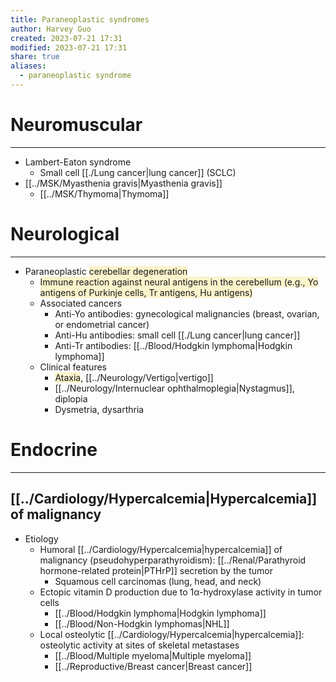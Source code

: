 ```yaml
---
title: Paraneoplastic syndromes
author: Harvey Guo
created: 2023-07-21 17:31
modified: 2023-07-21 17:31
share: true
aliases:
  - paraneoplastic syndrome
---
```

# Neuromuscular
---
- Lambert-Eaton syndrome
	- Small cell [[./Lung cancer|lung cancer]] (SCLC)
- [[../MSK/Myasthenia gravis|Myasthenia gravis]]
	- [[../MSK/Thymoma|Thymoma]]
# Neurological
---
- Paraneoplastic <span style="background:rgba(240, 200, 0, 0.2)">cerebellar degeneration</span>	
	- <span style="background:rgba(240, 200, 0, 0.2)">Immune reaction against neural antigens in the cerebellum (e.g., Yo antigens of Purkinje cells, Tr antigens, Hu antigens)</span>
	- Associated cancers
		- Anti-Yo antibodies: gynecological malignancies (breast, ovarian, or endometrial cancer)
		- Anti-Hu antibodies: small cell [[./Lung cancer|lung cancer]]
		- Anti-Tr antibodies: [[../Blood/Hodgkin lymphoma|Hodgkin lymphoma]]
	- Clinical features
		- <span style="background:rgba(240, 200, 0, 0.2)">Ataxia</span>, [[../Neurology/Vertigo|vertigo]]
		- [[../Neurology/Internuclear ophthalmoplegia|Nystagmus]], diplopia
		- Dysmetria, dysarthria
# Endocrine
---
## [[../Cardiology/Hypercalcemia|Hypercalcemia]] of malignancy
- Etiology
	- Humoral [[../Cardiology/Hypercalcemia|hypercalcemia]] of malignancy (pseudohyperparathyroidism): [[../Renal/Parathyroid hormone-related protein|PTHrP]] secretion by the tumor
		- Squamous cell carcinomas (lung, head, and neck)
	- Ectopic vitamin D production due to 1α-hydroxylase activity in tumor cells
		- [[../Blood/Hodgkin lymphoma|Hodgkin lymphoma]]
		- [[../Blood/Non-Hodgkin lymphomas|NHL]]
	- Local osteolytic [[../Cardiology/Hypercalcemia|hypercalcemia]]: osteolytic activity at sites of skeletal metastases
		- [[../Blood/Multiple myeloma|Multiple myeloma]]
		- [[../Reproductive/Breast cancer|Breast cancer]]
